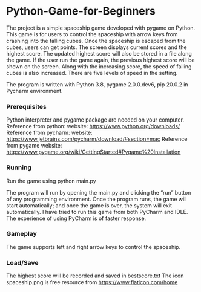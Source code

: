 # Python-Game-for-Beginners

The project is a simple spaceship game developed with pygame on Python. This game is for users to control the spaceship with arrow keys from crashing into the falling cubes. Once the spaceship is escaped from the cubes, users can get points. The screen displays current scores and the highest score. The updated highest score will also be stored in a file along the game. If the user run the game again, the previous highest score will be shown on the screen. Along with the increasing score, the speed of falling cubes is also increased. There are five levels of speed in the setting. 

The program is written with Python 3.8, pygame 2.0.0.dev6, pip 20.0.2 in Pycharm environment. 

### Prerequisites
Python interpreter and pygame package are needed on your computer. 
Reference from python: website: https://www.python.org/downloads/
Reference from pycharm: website: https://www.jetbrains.com/pycharm/download/#section=mac
Reference from pygame website: https://www.pygame.org/wiki/GettingStarted#Pygame%20Installation

### Running
Run the game using python main.py

The program will run by opening the main.py and clicking the “run” button of any programming environment. Once the program runs, the game will start automatically; and once the game is over, the system will exit automatically. I have tried to run this game from both PyCharm and IDLE. The experience of using PyCharm is of faster response. 

### Gameplay
The game supports left and right arrow keys to control the spaceship. 

### Load/Save
The highest score will be recorded and saved in bestscore.txt
The icon spaceship.png is free resource from https://www.flaticon.com/home
